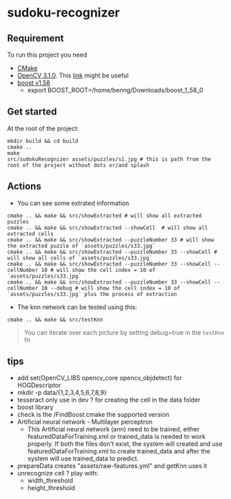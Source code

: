 # sudoku-recognizer

## Requirement

To run this project you need  
* [CMake](https://cmake.org/)  
* [OpenCV 3.1.0](http://opencv.org/downloads.html). This [link](http://docs.opencv.org/3.1.0/df/d65/tutorial_table_of_content_introduction.html) might be useful  
* [boost v1.58](http://www.boost.org/users/history/version_1_58_0.html)
  * export BOOST_ROOT=/home/benng/Downloads/boost_1_58_0

## Get started
At the root of the project:
```
mkdir build && cd build
cmake ..
make
src/sudokuRecognizer assets/puzzles/s1.jpg # this is path from the root of the project without dots or/and splash
```

## Actions
* You can see some extrated information
```
cmake .. && make && src/showExtracted # will show all extracted puzzles
cmake .. && make && src/showExtracted --showCell  # will show all extracted cells
cmake .. && make && src/showExtracted --puzzleNumber 33 # will show the extracted puzzle of `assets/puzzles/s33.jpg`
cmake .. && make && src/showExtracted --puzzleNumber 33 --showCell # will show all cells of `assets/puzzles/s33.jpg`
cmake .. && make && src/showExtracted --puzzleNumber 33 --showCell --cellNumber 10 # will show the cell index = 10 of `assets/puzzles/s33.jpg`
cmake .. && make && src/showExtracted --puzzleNumber 33 --showCell --cellNumber 10 --debug # will show the cell index = 10 of `assets/puzzles/s33.jpg` plus the process of extraction
``` 
* The knn network can be tested using this:
```
cmake .. && make && src/testKnn
```
> You can iterate over each picture by setting debug=true in the `testKnn` fn  

## tips
* add set(OpenCV_LIBS opencv_core opencv_objdetect) for HOGDescriptor
* mkdir -p data/{1,2,3,4,5,6,7,8,9}
* tesseract only use in dev ? for creating the cell in the data folder
* boost library
 * check is the /FindBoost.cmake the supported version
* Artificial neural network - Multilayer perceptron
  * This Artificial neural network (ann) need to be trained, either featuredDataForTraining.xml or trained_data is needed to work properly. If both the files don't exist, the system will created and use featuredDataForTraining.xml to create trained_data and after the system will use trained_data to predict.
* prepareData creates "assets/raw-features.yml" and getKnn uses it
* unrecognize cell ? play with:
  * width_threshold
  * height_threshold